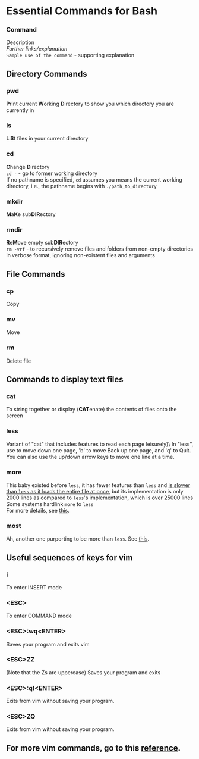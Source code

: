 # Essential Commands for Bash

### Command
Description\
*Further links/explanation*\
`Sample use of the command` - supporting explanation

## Directory Commands
### pwd
**P**rint current **W**orking **D**irectory to show you which directory you are currently in 
### ls
**L**i**S**t files in your current directory 
### cd
**C**hange **D**irectory\
`cd -` - go to former working directory\
If no pathname is specified, `cd` assumes you means the current working directory, i.e., the pathname begins with `./path_to_directory`
### mkdir
**M**a**K**e sub**DIR**ectory
### rmdir
**R**e**M**ove empty sub**DIR**ectory\
`rm -vrf` - to recursively remove files and folders from non-empty directories in verbose format, ignoring non-existent files and arguments

## File Commands
### cp
Copy
### mv
Move
### rm
Delete file

## Commands to display text files
### cat
To string together or display (**CAT**enate) the contents of files onto the screen 
### less
Variant of "cat" that includes features to read each page leisurely)\ 
In "less", use <space> to move down one page, 'b' to move Back up one page, and 'q' to Quit. You can also use the up/down arrow keys to move one line at a time.
### more
This baby existed before `less`, it has fewer features than `less` and [is slower than `less` as it loads the entire file at once](https://www.tecmint.com/linux-more-command-and-less-command-examples/#:~:text=Learn%20Linux%20'less'%20Command,using%20page%20up%2Fdown%20keys.), but its implementation is only 2000 lines as compared to `less`'s implementation, which is over 25000 lines\
Some systems hardlink `more` to `less`\
For more details, see [this](https://unix.stackexchange.com/questions/604/isnt-less-just-more).
### most
Ah, another one purporting to be more than `less`. See [this](https://unix.stackexchange.com/questions/81129/what-are-the-differences-between-most-more-and-less).
## Useful sequences of keys for vim

### i
To enter INSERT mode

### \<ESC>
To enter COMMAND mode

### \<ESC>:wq\<ENTER>
Saves your program and exits vim
### \<ESC>ZZ 
(Note that the Zs are uppercase) Saves your program and exits
### \<ESC>:q!\<ENTER>
Exits from vim without saving your program.
### \<ESC>ZQ
Exits from vim without saving your program.

## For more vim commands, go to this [reference](https://github.com/parth-io/Learn-CS-and-Coding/blob/master/Bash%20Scripting/vimqrc.pdf).
